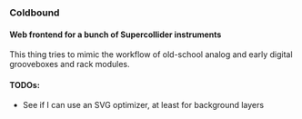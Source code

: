 ### Coldbound
#### Web frontend for a bunch of Supercollider instruments

This thing tries to mimic the workflow of old-school analog and early digital grooveboxes and rack modules. 

#### TODOs:

* See if I can use an SVG optimizer, at least for background layers